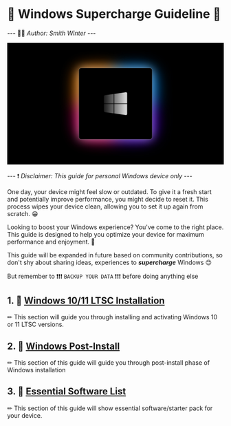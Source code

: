 # 📒 **Windows Supercharge Guideline** 📒

--- 👨‍💻 *Author: Smith Winter* ---

![Background-1](./Images/background-1.jpg)

--- ❗ *Disclaimer: This guide for personal Windows device only* ---

One day, your device might feel slow or outdated. To give it a fresh start and potentially improve performance, you might decide to reset it. This process wipes your device clean, allowing you to set it up again from scratch. 😁

Looking to boost your Windows experience? You've come to the right place. This guide is designed to help you optimize your device for maximum performance and enjoyment. 🥰

This guide will be expanded in future based on community contributions, so don't shy about sharing ideas, experiences to ***supercharge*** Windows 😍

But remember to ❗❗❗ `BACKUP YOUR DATA` ❗❗❗  before doing anything else

## 1. 📔 [Windows 10/11 LTSC Installation](./Windows-LTSC-Installation.md)

✏ This section will guide you through installing and activating Windows 10 or 11 LTSC versions.

## 2. 📔 [Windows Post-Install](Windows-Post-Install.md)

✏ This section of this guide will guide you through post-install phase of Windows installation

## 3. 📔 [Essential Software List](./Essential-Software-List.md)

✏ This section of this guide will show essential software/starter pack for your device.
